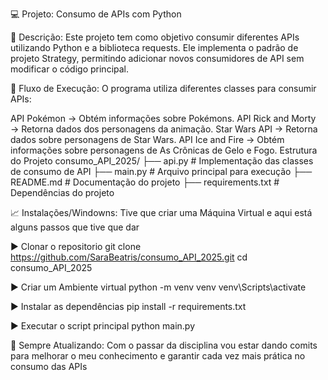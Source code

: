 💻 Projeto: Consumo de APIs com Python

🧩 Descrição:
Este projeto tem como objetivo consumir diferentes APIs utilizando Python e a biblioteca requests. Ele implementa o padrão de projeto Strategy, permitindo adicionar novos consumidores de API sem modificar o código principal.

🔄 Fluxo de Execução:
O programa utiliza diferentes classes para consumir APIs:

API Pokémon → Obtém informações sobre Pokémons.
API Rick and Morty → Retorna dados dos personagens da animação.
Star Wars API → Retorna dados sobre personagens de Star Wars.
API Ice and Fire → Obtém informações sobre personagens de As Crônicas de Gelo e Fogo.
Estrutura do Projeto
consumo_API_2025/
├── api.py           # Implementação das classes de consumo de API
├── main.py          # Arquivo principal para execução
├── README.md        # Documentação do projeto
├── requirements.txt # Dependências do projeto

📈 Instalações/Windowns:
Tive que criar uma Máquina Virtual e aqui está alguns passos que tive que dar

▶️ Clonar o repositorio
git clone https://github.com/SaraBeatris/consumo_API_2025.git
cd consumo_API_2025

▶️ Criar um Ambiente virtual
python -m venv venv
venv\Scripts\activate

▶️ Instalar as dependências
pip install -r requirements.txt

▶️ Executar o script principal
python main.py

👊 Sempre Atualizando:
Com o passar da disciplina vou estar dando comits para melhorar o meu conhecimento e garantir cada vez mais prática no consumo das APIs

